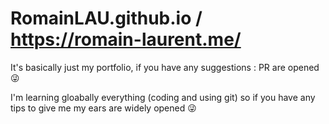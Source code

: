 # RomainLAU.github.io / https://romain-laurent.me/

It's basically just my portfolio, if you have any suggestions : PR are opened 😜

I'm learning gloabally everything (coding and using git) so if you have any tips to give me my ears are widely opened 😜
